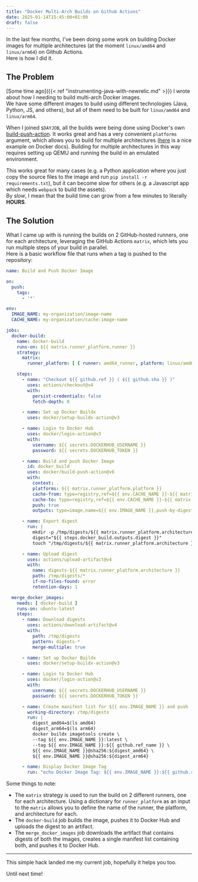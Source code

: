 ```yaml
---
title: "Docker Multi-Arch Builds on Github Actions"
date: 2025-01-14T15:45:00+01:00
draft: false
---
```


In the last few months, I've been doing some work on building Docker images for multiple architectures (at the moment `linux/amd64` and `linux/arm64`) on Github Actions. \
Here is how I did it.

<!--more-->

## The Problem
[Some time ago]({{< ref "instrumenting-java-with-newrelic.md" >}}) I wrote about how I needing to build multi-arch Docker images. \
We have some different images to build using different technologies (Java, Python, JS, and others), but all of them need to be built for `linux/amd64` and `linux/arm64`.

When I joined `$DAYJOB`, all the builds were being done using Docker's own [build-push-action](https://github.com/docker/build-push-action). It works great and has a very convenient `platforms` argument, which allows you to build for multiple architectures ([here](https://docs.docker.com/build/ci/github-actions/multi-platform/) is a nice example on Docker docs). Building for multiple architectures in this way requires setting up QEMU and running the build in an emulated environment.

This works great for many cases (e.g. a Python application where you just copy the source files to the image and run `pip install -r requirements.txt`), but it can become slow for others (e.g. a Javascript app which needs `webpack` to build the assets). \
By *slow*, I mean that the build time can grow from a few minutes to literally **HOURS**.

## The Solution
What I came up with is running the builds on 2 GitHub-hosted runners, one for each architecture, leveraging the GitHub Actions `matrix`, which lets you run multiple steps of your build in parallel. \
Here is a basic workflow file that runs when a tag is pushed to the repository:

```yaml
name: Build and Push Docker Image

on:
  push:
    tags:
      - '*'

env:
  IMAGE_NAME: my-organization/image-name
  CACHE_NAME: my-organization/cache:image-name

jobs:
  docker-build:
    name: docker-build
    runs-on: ${{ matrix.runner_platform.runner }}
    strategy:
      matrix:
        runner_platform: [ { runner: amd64_runner, platform: linux/amd64, architecture: amd64 }, { runner: arm64_runner, platform: linux/arm64, architecture: arm64 } ]

    steps:
      - name: "Checkout ${{ github.ref }} ( ${{ github.sha }} )"
        uses: actions/checkout@v4
        with:
          persist-credentials: false
          fetch-depth: 0

      - name: Set up Docker Buildx
        uses: docker/setup-buildx-action@v3

      - name: Login to Docker Hub
        uses: docker/login-action@v3
        with:
          username: ${{ secrets.DOCKERHUB_USERNAME }}
          password: ${{ secrets.DOCKERHUB_TOKEN }}

      - name: Build and push Docker Image
        id: docker_build
        uses: docker/build-push-action@v6
        with:
          context: .
          platforms: ${{ matrix.runner_platform.platform }}
          cache-from: type=registry,ref=${{ env.CACHE_NAME }}-${{ matrix.runner_platform.architecture }}
          cache-to: type=registry,ref=${{ env.CACHE_NAME }}-${{ matrix.runner_platform.architecture }}
          push: true
          outputs: type=image,name=${{ env.IMAGE_NAME }},push-by-digest=true,name-canonical=true,push=true

      - name: Export digest
        run: |
          mkdir -p /tmp/digests/${{ matrix.runner_platform.architecture }}/
          digest="${{ steps.docker_build.outputs.digest }}"
          touch "/tmp/digests/${{ matrix.runner_platform.architecture }}/${digest#sha256:}"

      - name: Upload digest
        uses: actions/upload-artifact@v4
        with:
          name: digests-${{ matrix.runner_platform.architecture }}
          path: /tmp/digests/*
          if-no-files-found: error
          retention-days: 1

  merge_docker_images:
    needs: [ docker-build ]
    runs-on: ubuntu-latest
    steps:
      - name: Download digests
        uses: actions/download-artifact@v4
        with:
          path: /tmp/digests
          pattern: digests-*
          merge-multiple: true

      - name: Set up Docker Buildx
        uses: docker/setup-buildx-action@v3

      - name: Login to Docker Hub
        uses: docker/login-action@v3
        with:
          username: ${{ secrets.DOCKERHUB_USERNAME }}
          password: ${{ secrets.DOCKERHUB_TOKEN }}

      - name: Create manifest list for ${{ env.IMAGE_NAME }} and push
        working-directory: /tmp/digests
        run: |
          digest_amd64=$(ls amd64)
          digest_arm64=$(ls arm64)
          docker buildx imagetools create \
          --tag ${{ env.IMAGE_NAME }}:latest \
          --tag ${{ env.IMAGE_NAME }}:${{ github.ref_name }} \
          ${{ env.IMAGE_NAME }}@sha256:${digest_amd64} \
          ${{ env.IMAGE_NAME }}@sha256:${digest_arm64}

      - name: Display Docker Image Tag
        run: "echo Docker Image Tag: ${{ env.IMAGE_NAME }}:${{ github.ref_name }}"
```

Some things to note:
* The `matrix` strategy is used to run the build on 2 different runners, one for each architecture. Using a dictionary for `runner_platform` as an input to the `matrix` allows you to define the name of the runner, the platform, and architecture for each.
* The `docker-build` job builds the image, pushes it to Docker Hub and uploads the digest to an artifact.
* The `merge_docker_images` job downloads the artifact that contains digests of both the images, creates a single manifest list containing both, and pushes it to Docker Hub.

---

This simple hack landed me my current job, hopefully it helps you too.

Until next time!
